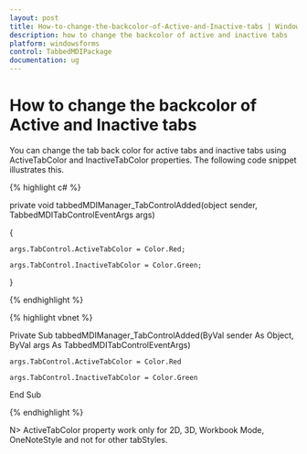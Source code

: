 ```yaml
---
layout: post
title: How-to-change-the-backcolor-of-Active-and-Inactive-tabs | Windows Forms | Syncfusion
description: how to change the backcolor of active and inactive tabs
platform: windowsforms
control: TabbedMDIPackage
documentation: ug
---
```


# How to change the backcolor of Active and Inactive tabs

You can change the tab back color for active tabs and inactive tabs using ActiveTabColor and InactiveTabColor properties. The following code snippet illustrates this.

{% highlight c# %}



private void tabbedMDIManager_TabControlAdded(object sender, TabbedMDITabControlEventArgs args)

{

    args.TabControl.ActiveTabColor = Color.Red;

    args.TabControl.InactiveTabColor = Color.Green;



}

{% endhighlight %}

{% highlight vbnet %}



Private Sub tabbedMDIManager_TabControlAdded(ByVal sender As Object, ByVal args As TabbedMDITabControlEventArgs)

    args.TabControl.ActiveTabColor = Color.Red

    args.TabControl.InactiveTabColor = Color.Green

End Sub

{% endhighlight %}

N> ActiveTabColor property work only for 2D, 3D, Workbook Mode, OneNoteStyle and not for other tabStyles.

